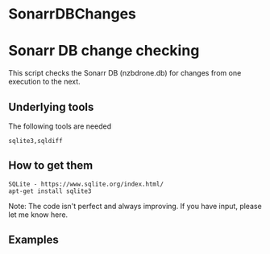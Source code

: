 # SonarrDBChanges
# Sonarr DB change checking

This script checks the Sonarr DB (nzbdrone.db) for changes from one execution to the next.

## Underlying tools

The following tools are needed

```
sqlite3,sqldiff
```

## How to get them
```
SQLite - https://www.sqlite.org/index.html/
apt-get install sqlite3
```

Note: The code isn't perfect and always improving. If you have input, please let me know here.

## Examples

